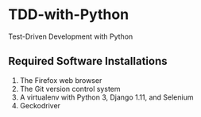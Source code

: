 # TDD-with-Python
Test-Driven Development with Python


## Required Software Installations

1. The Firefox web browser
2. The Git version control system
3. A virtualenv with Python 3, Django 1.11, and Selenium
4. Geckodriver
